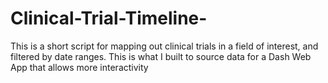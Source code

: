 # Clinical-Trial-Timeline-
This is a short script for mapping out clinical trials in a field of interest, and filtered by date ranges. This is what I built to source data for a Dash Web App that allows more interactivity
